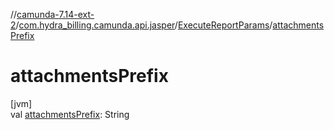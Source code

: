 //[camunda-7.14-ext-2](../../../index.md)/[com.hydra_billing.camunda.api.jasper](../index.md)/[ExecuteReportParams](index.md)/[attachmentsPrefix](attachments-prefix.md)

# attachmentsPrefix

[jvm]\
val [attachmentsPrefix](attachments-prefix.md): String
